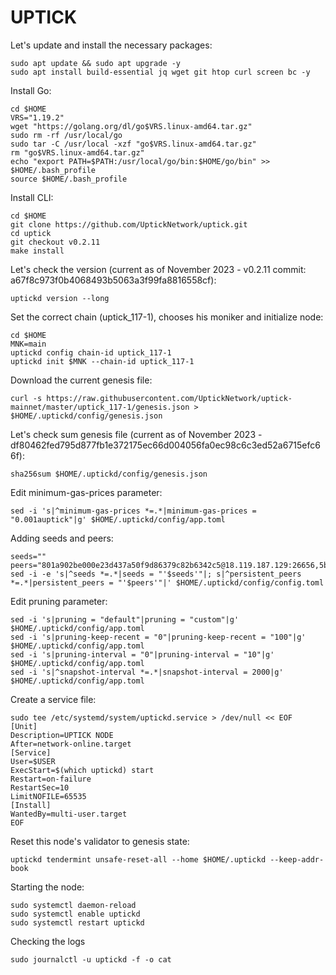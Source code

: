 # UPTICK

Let's update and install the necessary packages:
````
sudo apt update && sudo apt upgrade -y
sudo apt install build-essential jq wget git htop curl screen bc -y
````
Install Go:
````
cd $HOME
VRS="1.19.2"
wget "https://golang.org/dl/go$VRS.linux-amd64.tar.gz"
sudo rm -rf /usr/local/go
sudo tar -C /usr/local -xzf "go$VRS.linux-amd64.tar.gz"
rm "go$VRS.linux-amd64.tar.gz"
echo "export PATH=$PATH:/usr/local/go/bin:$HOME/go/bin" >> $HOME/.bash_profile
source $HOME/.bash_profile
````
Install CLI:
````
cd $HOME
git clone https://github.com/UptickNetwork/uptick.git
cd uptick
git checkout v0.2.11
make install
````
Let's check the version (current as of November 2023 - v0.2.11 commit: a67f8c973f0b4068493b5063a3f99fa8816558cf):
````
uptickd version --long
````
Set the correct chain (uptick_117-1), chooses his moniker and initialize node:
````
cd $HOME
MNK=main
uptickd config chain-id uptick_117-1
uptickd init $MNK --chain-id uptick_117-1
````
Download the current genesis file:
````
curl -s https://raw.githubusercontent.com/UptickNetwork/uptick-mainnet/master/uptick_117-1/genesis.json > $HOME/.uptickd/config/genesis.json
````
Let's check sum genesis file (current as of November 2023 - df80462fed795d877fb1e372175ec66d004056fa0ec98c6c3ed52a6715efc66f):
````
sha256sum $HOME/.uptickd/config/genesis.json
````
Edit minimum-gas-prices parameter:
````
sed -i 's|^minimum-gas-prices *=.*|minimum-gas-prices = "0.001auptick"|g' $HOME/.uptickd/config/app.toml
````
Adding seeds and peers:
````
seeds=""
peers="801a902be000e23d437a50f9d86379c82b6342c5@18.119.187.129:26656,5bdf35176e5eda32ec718bd62b039786292a7f7c@65.109.159.69:28656,14ca9d73314dd519bc0b0be8511c88f85fe6873e@46.4.81.204:17656,ef9af846dcb2d25e7ccf5f7975a6d5d51fa01477@5.9.138.213:26656,f05733da50967e3955e11665b1901d36291dfaee@65.108.195.30:21656"
sed -i -e 's|^seeds *=.*|seeds = "'$seeds'"|; s|^persistent_peers *=.*|persistent_peers = "'$peers'"|' $HOME/.uptickd/config/config.toml
````
Edit pruning parameter:
````
sed -i 's|pruning = "default"|pruning = "custom"|g' $HOME/.uptickd/config/app.toml
sed -i 's|pruning-keep-recent = "0"|pruning-keep-recent = "100"|g' $HOME/.uptickd/config/app.toml
sed -i 's|pruning-interval = "0"|pruning-interval = "10"|g' $HOME/.uptickd/config/app.toml
sed -i 's|^snapshot-interval *=.*|snapshot-interval = 2000|g' $HOME/.uptickd/config/app.toml
````
Create a service file:
````
sudo tee /etc/systemd/system/uptickd.service > /dev/null << EOF
[Unit]
Description=UPTICK NODE
After=network-online.target
[Service]
User=$USER
ExecStart=$(which uptickd) start
Restart=on-failure
RestartSec=10
LimitNOFILE=65535
[Install]
WantedBy=multi-user.target
EOF
````
Reset this node's validator to genesis state:
````
uptickd tendermint unsafe-reset-all --home $HOME/.uptickd --keep-addr-book
````
Starting the node:
````
sudo systemctl daemon-reload
sudo systemctl enable uptickd
sudo systemctl restart uptickd
````
Checking the logs
````
sudo journalctl -u uptickd -f -o cat
````
